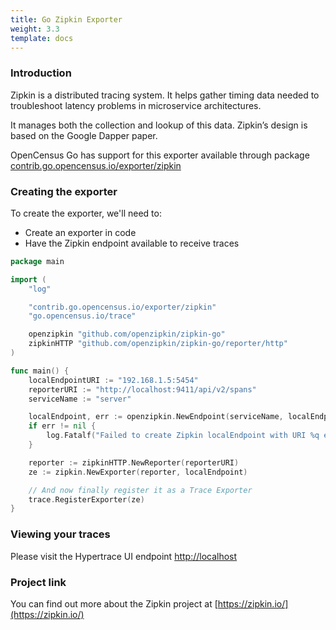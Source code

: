 ```yaml
---
title: Go Zipkin Exporter
weight: 3.3
template: docs
---
```

### Introduction
Zipkin is a distributed tracing system. It helps gather timing data needed to troubleshoot latency problems in microservice architectures.

It manages both the collection and lookup of this data. Zipkin’s design is based on the Google Dapper paper.

OpenCensus Go has support for this exporter available through package [contrib.go.opencensus.io/exporter/zipkin](https://godoc.org/contrib.go.opencensus.io/exporter/zipkin)


### Creating the exporter
To create the exporter, we'll need to:

* Create an exporter in code
* Have the Zipkin endpoint available to receive traces
 
```go
package main

import (
	"log"

	"contrib.go.opencensus.io/exporter/zipkin"
	"go.opencensus.io/trace"

	openzipkin "github.com/openzipkin/zipkin-go"
	zipkinHTTP "github.com/openzipkin/zipkin-go/reporter/http"
)

func main() {
	localEndpointURI := "192.168.1.5:5454"
	reporterURI := "http://localhost:9411/api/v2/spans"
	serviceName := "server"

	localEndpoint, err := openzipkin.NewEndpoint(serviceName, localEndpointURI)
	if err != nil {
		log.Fatalf("Failed to create Zipkin localEndpoint with URI %q error: %v", localEndpointURI, err)
	}

	reporter := zipkinHTTP.NewReporter(reporterURI)
	ze := zipkin.NewExporter(reporter, localEndpoint)

	// And now finally register it as a Trace Exporter
	trace.RegisterExporter(ze)
}
```
 
### Viewing your traces
Please visit the Hypertrace UI endpoint [http://localhost](http://localhost)

### Project link
You can find out more about the Zipkin project at [https://zipkin.io/](https://zipkin.io/)
